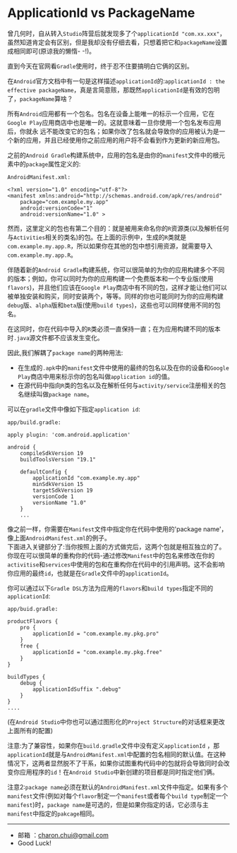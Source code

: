 ApplicationId vs PackageName
===

曾几何时，自从转入`Studio`阵营后就发现多了个`applicationId "com.xx.xxx"`，虽然知道肯定会有区别，但是我却没有仔细去看，只想着把它和`packageName`设置成相同即可(原谅我的懒惰- -!)。         

直到今天在官网看`Gradle`使用时，终于忍不住要搞明白它俩的区别。         

在`Android`官方文档中有一句是这样描述`applicationId`的:`applicationId : the effective packageName`，真是言简意赅，那既然`applicationId`是有效的包明了，`packageName`算啥？     

所有`Android`应用都有一个包名。包名在设备上能唯一的标示一个应用，它在`Google Play`应用商店中也是唯一的。这就意味着一旦你使用一个包名发布应用后，你就永 远不能改变它的包名；如果你改了包名就会导致你的应用被认为是一个新的应用，并且已经使用你之前应用的用户将不会看到作为更新的新应用包。          

之前的`Android Gradle`构建系统中，应用的包名是由你的`manifest`文件中的根元素中的`package`属性定义的:       
 
`AndroidManifest.xml: `          

```
<?xml version="1.0" encoding="utf-8"?>
<manifest xmlns:android="http://schemas.android.com/apk/res/android"
    package="com.example.my.app"
    android:versionCode="1"
    android:versionName="1.0" >
```
然而，这里定义的包也有第二个目的：就是被用来命名你的`R`资源类(以及解析任何与`Activities`相关的类名)的包。在上面的示例中，生成的`R`类就是`com.example.my.app.R`，所以如果你在其他的包中想引用资源，就需要导入`com.example.my.app.R`。      
  
伴随着新的`Android Gradle`构建系统，你可以很简单的为你的应用构建多个不同的版本；例如，你可以同时为你的应用构建一个免费版本和一个专业版(使用`flavors`)，并且他们应该在`Google Play`商店中有不同的包，这样才能让他们可以被单独安装和购买，同时安装两个，等等。同样的你也可能同时为你的应用构建`debug`版、`alpha`版和`beta`版(使用`build types`)，这些也可以同样使用不同的包名。    
 
在这同时，你在代码中导入的`R`类必须一直保持一直；在为应用构建不同的版本时`.java`源文件都不应该发生变化。
       
因此,我们解耦了`package name`的两种用法:       

- 在生成的`.apk`中的`manifest`文件中使用的最终的包名以及在你的设备和`Google Play`商店中用来标示你的包名叫做`application id`的值。
- 在源代码中指向`R`类的包名以及在解析任何与`activity/service`注册相关的包名继续叫做`package name`。

可以在`gradle`文件中像如下指定`application id`:  
    
`app/build.gradle:`         

```
apply plugin: 'com.android.application'

android {
    compileSdkVersion 19
    buildToolsVersion "19.1"

    defaultConfig {
        applicationId "com.example.my.app"
        minSdkVersion 15
        targetSdkVersion 19
        versionCode 1
        versionName "1.0"
    }
    ...
```

像之前一样，你需要在`Manifest`文件中指定你在代码中使用的'package name'，像上面`AndroidManifest.xml`的例子。        
下面进入关键部分了:当你按照上面的方式做完后，这两个包就是相互独立的了。你现在可以很简单的重构你的代码-通过修改`Manifest`中的包名来修改在你的`activitise`和`services`中使用的包和在重构你在代码中的引用声明。这不会影响你应用的最终`id`，也就是在`Gradle`文件中的`applicationId`。       

你可以通过以下`Gradle DSL`方法为应用的`flavors`和`build types`指定不同的`applicationId`:       

`app/buid.gradle: `      

```
productFlavors {
    pro {
        applicationId = "com.example.my.pkg.pro"
    }
    free {
        applicationId = "com.example.my.pkg.free"
    }
}

buildTypes {
    debug {
        applicationIdSuffix ".debug"
    }
}
....
```
(在`Android Studio`中你也可以通过图形化的`Project Structure`的对话框来更改上面所有的配置)

注意:为了兼容性，如果你在`build.gradle`文件中没有定义`applicationId` ，那`applicationId`就是与`AndroidManifest.xml`中配置的包名相同的默认值。在这种情况下，这两者显然脱不了干系，如果你试图重构代码中的包就将会导致同时会改变你应用程序的`id`！在`Android Studio`中新创建的项目都是同时指定他们俩。     

注意2:`package name`必须在默认的`AndroidManifest.xml`文件中指定。如果有多个`manifest`文件(例如对每个`flavor`制定一个`manifest`或者每个`build type`制定一个`manifest`)时，`package name`是可选的，但是如果你指定的话，它必须与主`manifest`中指定的`pakcage`相同。

		
---

- 邮箱 ：charon.chui@gmail.com  
- Good Luck! 